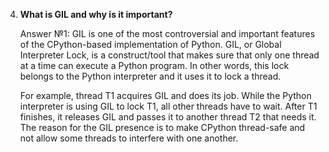 
4. **What is GIL and why is it important?**

    Answer №1: GIL is one of the most controversial and important features of the CPython-based implementation of Python. GIL, or Global Interpreter Lock, is a construct/tool that makes sure that only one thread at a time can execute a Python program. In other words, this lock belongs to the Python interpreter and it uses it to lock a thread.

    For example, thread T1 acquires GIL and does its job. While the Python interpreter is using GIL to lock T1, all other threads have to wait. After T1 finishes, it releases GIL and passes it to another thread T2 that needs it. The reason for the GIL presence is to make CPython thread-safe and not allow some threads to interfere with one another.
